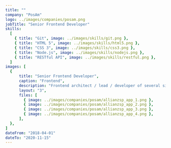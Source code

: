 ```yaml
---
title: ""
company: "PosAm"
logo: ../images/companies/posam.png
jobTitle: "Senior Frontend Developer"
skills:
  [
    { title: "Git", image: ../images/skills/git.png },
    { title: "HTML 5", image: ../images/skills/html5.png },
    { title: "CSS 3", image: ../images/skills/css3.png },
    { title: "Node.js", image: ../images/skills/nodejs.png },
    { title: "RESTful API", image: ../images/skills/restful.png },
  ]
images: [
  {
      title: "Senior Frontend Developer",
      caption: "Frontend",
      description: "Frontend architect / lead / developer of several singe-page web-applications for Allianz, Generali and ČEZ.",
      layout: "3",
      files: [
        { image: ../images/companies/posam/allianzsp_app_1.png },
        { image: ../images/companies/posam/allianzsp_app_2.png },
        { image: ../images/companies/posam/allianzsp_app_3.png },
        { image: ../images/companies/posam/allianzsp_app_4.png },
      ],
  },
]
dateFrom: "2018-04-01"
dateTo: "2020-11-15"
---
```


